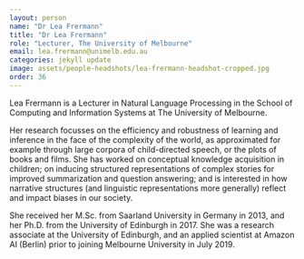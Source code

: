 ```yaml
---
layout: person
name: "Dr Lea Frermann"
title: "Dr Lea Frermann"
role: "Lecturer, The University of Melbourne"
email: lea.frermann@unimelb.edu.au
categories: jekyll update
image: assets/people-headshots/lea-frermann-headshot-cropped.jpg
order: 36
---
```

Lea Frermann is a Lecturer in Natural Language Processing in the School of Computing and Information Systems at The University of Melbourne. 

Her research focusses on the efficiency and robustness of learning and inference in the face of the complexity of the world, as approximated for example through large corpora of child-directed speech, or the plots of books and films. She has worked on conceptual knowledge acquisition in children; on inducing structured representations of complex stories for improved summarization and question answering; and is interested in how narrative structures (and linguistic representations more generally) reflect and impact biases in our society.

She received her M.Sc. from Saarland University in Germany in 2013, and her Ph.D. from the University of Edinburgh in 2017. She was a research associate at the University of Edinburgh, and an applied scientist at Amazon AI (Berlin) prior to joining Melbourne University in July 2019. 
